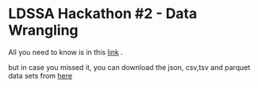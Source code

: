 # LDSSA Hackathon #2 - Data Wrangling

All you need to know is in this [link](https://docs.google.com/document/d/1QsM7kDjZYQypv5NSimwJJbTBqwYybrea2qlCiGdkmqE/edit?usp=sharing) .

but in case you missed it, you can download the json, csv,tsv and parquet data sets from [here](https://drive.google.com/drive/folders/12MhOAVrplggHVTm6-CtjqkkjI9xrVPek?usp=sharing)
